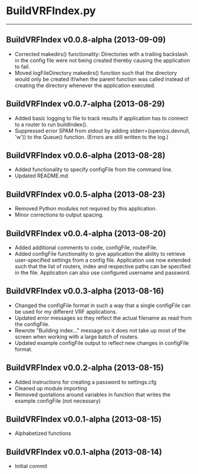 # BuildVRFIndex.py #
---

## BuildVRFIndex v0.0.8-alpha (2013-09-09) ##
* Corrected makedirs() functionality: Directories with a trailing backslash
  in the config file were not being created thereby causing the application
  to fail.
* Moved logFileDirectory makedirs() function such that the
  directory would only be created if/when the parent function was called
  instead of creating the directory whenever the application executed.

## BuildVRFIndex v0.0.7-alpha (2013-08-29) ##
* Added basic logging to file to track results if application has to connect
  to a router to run buildIndex().
* Suppressed error SPAM from stdout by adding stderr=(open(os.devnull, 'w'))
  to the Queue() function. (Errors are still written to the log.)

## BuildVRFIndex v0.0.6-alpha (2013-08-28) ##
* Added functionality to specify configFile from the command line.
* Updated README.md

## BuildVRFIndex v0.0.5-alpha (2013-08-23) ##
* Removed Python modules not required by this application.
* Minor corrections to output spacing.

## BuildVRFIndex v0.0.4-alpha (2013-08-20) ##
* Added additional comments to code, configFile, routerFile.
* Added configFile functionality to give application the ability to retrieve
  user-specified settings from a config file.  Application use now extended
  such that the list of routers, index and respective paths can be specified
  in the file.  Application can also use configured username and password.

## BuildVRFIndex v0.0.3-alpha (2013-08-16) ##
* Changed the configFile format in such a way that a single configFile
  can be used for my different VRF applications.
* Updated error messages so they reflect the actual filename as read
  from the configFile.
* Rewrote "Building index..." message so it does not take up most of the
  screen when working with a large batch of routers.
* Updated example configFile output to reflect new changes in configFile format.

## BuildVRFIndex v0.0.2-alpha (2013-08-15) ##
* Added instructions for creating a password to settings.cfg
* Cleaned up module importing
* Removed quotations around variables in function that writes the example
  configFile (not necessary)

## BuildVRFIndex v0.0.1-alpha (2013-08-15) ##
* Alphabetized functions

## BuildVRFIndex v0.0.1-alpha (2013-08-14) ##
* Initial commit
